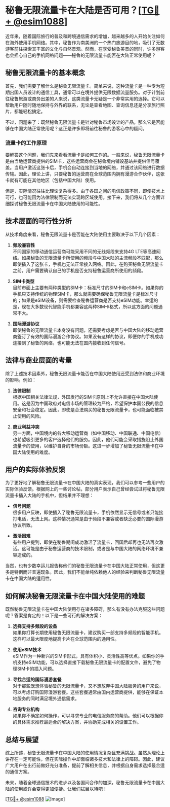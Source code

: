 # 秘鲁无限流量卡在大陆是否可用？[[TG💪+ @esim1088](https://t.me/s/esim1088)]

近年来，随着国际旅行的普及和跨境通信需求的增加，越来越多的人开始关注如何在海外使用手机网络。其中，秘鲁作为南美洲的一个热门旅游目的地，吸引了无数游客前往探索其丰富的文化与自然景观。然而，在享受秘鲁美景的同时，许多游客也会担心自己的手机网络问题——秘鲁的无限流量卡能否在大陆正常使用呢？

## 秘鲁无限流量卡的基本概念

首先，我们需要了解什么是秘鲁无限流量卡。简单来说，这种流量卡是一种专为短期出国人员设计的通信工具，通常可以在境外提供无限数据流量服务。对于计划前往秘鲁旅游或商务出差的人来说，这类流量卡无疑是一个非常实用的选择。它可以帮助用户随时随地保持与外界的联系，无论是查看地图、查询信息还是分享旅行照片，都能轻松搞定。

不过，问题来了：既然秘鲁无限流量卡是针对秘鲁市场设计的产品，那么它是否能够在中国大陆正常使用呢？这正是许多即将前往秘鲁的游客心中的疑问。

### 流量卡的工作原理

要解答这个问题，我们先来看看流量卡是如何工作的。一般来说，秘鲁无限流量卡是由当地运营商提供的SIM卡，这些运营商会在秘鲁境内铺设基站并提供信号覆盖。当用户激活这张卡后，手机会自动连接到当地的网络，并通过该网络进行数据传输。因此，理论上讲，只要秘鲁的运营商在全球范围内拥有漫游合作伙伴，这张卡就有可能在其他地区（包括中国大陆）使用。

但是，实际情况往往比理论复杂得多。由于各国之间的电信政策不同，即使技术上可行，也可能因为法律限制而无法实现跨区域使用。接下来，我们将从几个方面详细探讨秘鲁无限流量卡在中国大陆使用的可能性。

## 技术层面的可行性分析

从技术角度来看，秘鲁无限流量卡是否能在大陆使用主要取决于以下几个因素：

1. **频段兼容性**  
   不同国家的移动通信运营商可能采用不同的无线频段来支持4G LTE等高速网络。如果秘鲁的无限流量卡所使用的频段与中国大陆的主流频段不匹配，那么即使插入了这张卡，手机也无法正常接入网络。因此，在购买秘鲁无限流量卡之前，用户需要确认自己的手机是否支持秘鲁运营商所使用的频段。

2. **SIM卡类型**  
   目前市面上主要有两种类型的SIM卡：标准尺寸的SIM卡和eSIM卡。如果你的手机只支持传统的物理SIM卡，那么就需要确保秘鲁无限流量卡是标准尺寸的；如果是eSIM设备，则需要检查秘鲁运营商是否支持eSIM功能。幸运的是，现在大多数现代智能手机都兼容这两种SIM卡格式，所以这方面的问题通常不大。

3. **国际漫游协议**  
   即使秘鲁的无限流量卡本身没有问题，还需要考虑是否与中国大陆的移动运营商签订了有效的国际漫游合作协议。如果没有这样的协议，即便你的手机成功连接到了秘鲁的网络，也可能无法在国内接收到任何信号。

## 法律与商业层面的考量

除了上述技术因素外，秘鲁无限流量卡能否在中国大陆使用还受到法律和商业环境的影响。例如：

1. **法律限制**  
   根据中国相关法律法规，外国发行的SIM卡原则上不允许直接在中国大陆使用。这是因为中国政府对电信市场的管理较为严格，希望保护本国公民的信息安全和社会稳定。因此，即使是合法购买的秘鲁无限流量卡，也可能面临被禁止使用的风险。

2. **商业利益冲突**  
   另一方面，中国境内的各大移动运营商（如中国移动、中国联通、中国电信）也希望吸引更多的客户选择他们的服务。因此，他们可能会采取措施阻止外国流量卡的使用，以维护自身的市场份额。这进一步增加了秘鲁无限流量卡在中国大陆使用的难度。

## 用户的实际体验反馈

为了更好地了解秘鲁无限流量卡在中国大陆的真实表现，我们可以参考一些用户的实际体验反馈。根据网上的一些讨论帖，部分用户表示自己曾经尝试过将秘鲁无限流量卡插入大陆的手机中，但结果并不理想：

- **信号问题**  
  很多用户反映，即使插入了秘鲁无限流量卡，手机依然显示无信号或者只能接打电话，无法上网。这种情况通常是由于频段不兼容或者缺乏必要的国际漫游协议所致。

- **激活困难**  
  有些用户提到，即使在秘鲁期间成功激活了流量卡，回国后却再也无法再次激活。这可能是由于秘鲁运营商的技术限制，或者是与中国大陆的网络环境不兼容造成的。

当然，也有少数幸运儿报告称他们的秘鲁无限流量卡在中国大陆正常使用，但这更多是特例而非普遍现象。因此，我们不能单纯依赖他人的经验来判断秘鲁无限流量卡在中国大陆的适用性。

## 如何解决秘鲁无限流量卡在中国大陆使用的难题

既然秘鲁无限流量卡在中国大陆使用存在诸多障碍，那么有没有办法克服这些问题呢？答案是肯定的！以下是一些可行的解决方案：

1. **选择支持多频段的设备**  
   如果你打算长期使用秘鲁无限流量卡，建议购买一部支持多频段的智能手机。这样可以最大限度地提高卡片在全球范围内的通用性。

2. **使用eSIM技术**  
   eSIM作为一种新兴的SIM卡形式，具有体积小、灵活性高等优点。如果你的手机支持eSIM功能，可以选择直接下载秘鲁无限流量卡的配置文件，避免了物理SIM卡的插入问题。

3. **寻找合适的国际漫游套餐**  
   对于那些既想体验秘鲁的无限流量卡，又不想放弃中国大陆服务的用户来说，可以考虑订购国际漫游套餐。这些套餐通常由国内运营商提供，能够在保证本地服务的同时满足境外通信需求。

4. **咨询专业机构**  
   如果你不确定如何操作，可以寻求专业的电信服务商的帮助。他们可以根据你的具体需求推荐最适合的解决方案，并协助完成相关的设置工作。

## 总结与展望

综上所述，秘鲁无限流量卡在中国大陆的使用情况复杂且充满挑战。虽然从理论上讲存在一定可能性，但在实际操作中却面临诸多技术和法律上的障碍。因此，建议广大用户在出行前做好充分准备，提前了解相关信息，并根据自身需求选择最合适的通信方案。

未来，随着全球通信技术的进步以及各国间合作的加深，秘鲁无限流量卡在中国大陆的使用或许会变得更加便捷。让我们拭目以待吧！

[[TG💪+ @esim1088](https://t.me/s/esim1088) ![Image](https://i.postimg.cc/4NQfJmqS/Snipaste-2025-05-13-00-14-12.png)]